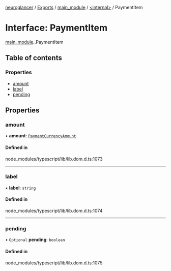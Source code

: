 [neuroglancer](../README.md) / [Exports](../modules.md) / [main\_module](../modules/main_module.md) / [<internal\>](../modules/main_module._internal_.md) / PaymentItem

# Interface: PaymentItem

[main_module](../modules/main_module.md).[<internal>](../modules/main_module._internal_.md).PaymentItem

## Table of contents

### Properties

- [amount](main_module._internal_.PaymentItem.md#amount)
- [label](main_module._internal_.PaymentItem.md#label)
- [pending](main_module._internal_.PaymentItem.md#pending)

## Properties

### amount

• **amount**: [`PaymentCurrencyAmount`](main_module._internal_.PaymentCurrencyAmount.md)

#### Defined in

node_modules/typescript/lib/lib.dom.d.ts:1073

___

### label

• **label**: `string`

#### Defined in

node_modules/typescript/lib/lib.dom.d.ts:1074

___

### pending

• `Optional` **pending**: `boolean`

#### Defined in

node_modules/typescript/lib/lib.dom.d.ts:1075
